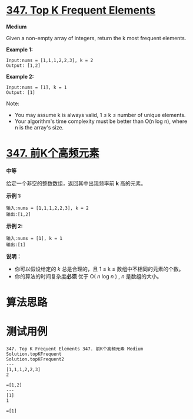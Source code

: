 # [347. Top K Frequent Elements][enTitle]

**Medium**

Given a non-empty array of integers, return the k most frequent elements.

**Example 1:** 

```
Input:nums = [1,1,1,2,2,3], k = 2
Output: [1,2]
```


**Example 2:** 

```
Input:nums = [1], k = 1
Output: [1]
```



Note:

- You may assume k is always valid, 1 ≤ k ≤ number of unique elements. 
- Your algorithm's time complexity must be better than O(n log n), where n is the array's size.


# [347. 前K个高频元素][cnTitle]

**中等**

给定一个非空的整数数组，返回其中出现频率前 **k** 高的元素。

**示例 1:** 

```
输入:nums = [1,1,1,2,2,3], k = 2
输出:[1,2]

```

**示例 2:** 

```
输入:nums = [1], k = 1
输出:[1]
```

**说明：** 

- 你可以假设给定的  *k* 总是合理的，且 1 ≤ k ≤ 数组中不相同的元素的个数。 
- 你的算法的时间复杂度**必须** 优于 O( *n*  log  *n* ) ,  *n* 是数组的大小。




# 算法思路

# 测试用例
```
347. Top K Frequent Elements 347. 前K个高频元素 Medium
Solution.topKFrequent
Solution.topKFrequent2
---
[1,1,1,2,2,3]
2

=[1,2]
---
[1]
1

=[1]
```

[enTitle]: https://leetcode.com/problems/top-k-frequent-elements/
[cnTitle]: https://leetcode-cn.com/problems/top-k-frequent-elements/
